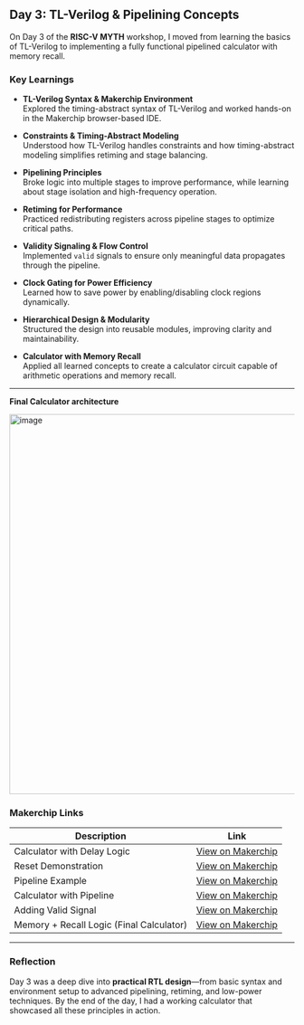 ## Day 3: TL-Verilog & Pipelining Concepts

On Day 3 of the **RISC-V MYTH** workshop, I moved from learning the basics of TL-Verilog to implementing a fully functional pipelined calculator with memory recall.

### Key Learnings

- **TL-Verilog Syntax & Makerchip Environment**  
  Explored the timing-abstract syntax of TL-Verilog and worked hands-on in the Makerchip browser-based IDE.

- **Constraints & Timing-Abstract Modeling**  
  Understood how TL-Verilog handles constraints and how timing-abstract modeling simplifies retiming and stage balancing.

- **Pipelining Principles**  
  Broke logic into multiple stages to improve performance, while learning about stage isolation and high-frequency operation.

- **Retiming for Performance**  
  Practiced redistributing registers across pipeline stages to optimize critical paths.

- **Validity Signaling & Flow Control**  
  Implemented `valid` signals to ensure only meaningful data propagates through the pipeline.

- **Clock Gating for Power Efficiency**  
  Learned how to save power by enabling/disabling clock regions dynamically.

- **Hierarchical Design & Modularity**  
  Structured the design into reusable modules, improving clarity and maintainability.

- **Calculator with Memory Recall**  
  Applied all learned concepts to create a calculator circuit capable of arithmetic operations and memory recall.

---
**Final Calculator architecture**



<img width="629" height="672" alt="image" src="https://github.com/user-attachments/assets/064c89f7-effd-4f4b-abc3-d293a4222e0a" />

### Makerchip Links

| Description                              | Link 
|------------------------------------------|------------------------------------------------------------------------------
| Calculator with Delay Logic              | [View on Makerchip](https://makerchip.com/sandbox/01wfphQm/0lOhow8)
| Reset Demonstration                      | [View on Makerchip](https://makerchip.com/sandbox/01wfphQm/0mwh5ox)
| Pipeline Example                         | [View on Makerchip](https://makerchip.com/sandbox/01wfphQm/0oYhXV0)
| Calculator with Pipeline                 | [View on Makerchip](https://makerchip.com/sandbox/01wfphQm/0wjhLEw)
| Adding Valid Signal                      | [View on Makerchip](https://makerchip.com/sandbox/068fohVV/0DRhB7O)
| Memory + Recall Logic (Final Calculator) | [View on Makerchip](https://makerchip.com/sandbox/068fohVV/0KOhqQ9)

---

### Reflection

Day 3 was a deep dive into **practical RTL design**—from basic syntax and environment setup to advanced pipelining, retiming, and low-power techniques. By the end of the day, I had a working calculator that showcased all these principles in action.

